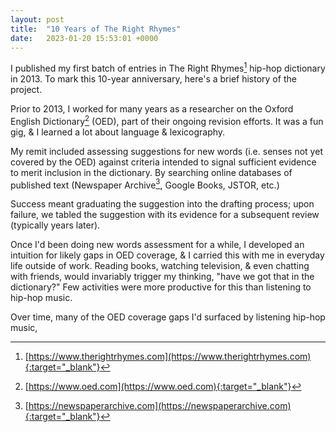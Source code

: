 ```yaml
---
layout: post
title:  "10 Years of The Right Rhymes"
date:   2023-01-20 15:53:01 +0000
---
```


I published my first batch of entries in The Right Rhymes[^1] hip-hop dictionary in 2013. To mark this 10-year anniversary, here's a brief history of the project.

Prior to 2013, I worked for many years as a researcher on the Oxford English Dictionary[^2] (OED), part of their ongoing revision efforts. It was a fun gig, & I learned a lot about language & lexicography.

My remit included assessing suggestions for new words (i.e. senses not yet covered by the OED) against criteria intended to signal sufficient evidence to merit inclusion in the dictionary. By searching online databases of published text (Newspaper Archive[^3], Google Books, JSTOR, etc.)

Success meant graduating the suggestion into the drafting process; upon failure, we tabled the suggestion with its evidence for a subsequent review (typically years later). 

Once I'd been doing new words assessment for a while, I developed an intuition for likely gaps in OED coverage, & I carried this with me in everyday life outside of work. Reading books, watching television, & even chatting with friends, would invariably trigger my thinking, "have we got that in the dictionary?" Few activities were more productive for this than listening to hip-hop music.

Over time, many of the OED coverage gaps I'd surfaced by listening hip-hop music, 



[^1]: [https://www.therightrhymes.com](https://www.therightrhymes.com){:target="_blank"}
[^2]: [https://www.oed.com](https://www.oed.com){:target="_blank"}
[^3]: [https://newspaperarchive.com](https://newspaperarchive.com){:target="_blank"}
[^4]: [https://books.google.co.uk/](https://books.google.co.uk/){:target="_blank"}
[^5]: [https://www.jstor.org/](https://www.jstor.org/){:target="_blank"}
